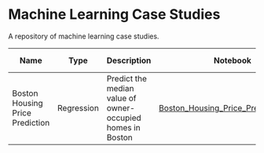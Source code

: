 # Machine Learning Case Studies
A repository of machine learning case studies.

|Name|Type|Description|Notebook|Competition Link|
|---|---|---|---|---|
|Boston Housing Price Prediction|Regression|Predict the median value of owner-occupied homes in Boston|[Boston_Housing_Price_Prediction.ipynb](https://github.com/LukasDrews97/machine_learning_case_studies/blob/main/Boston_Housing_Price_Prediction.ipynb)|[Kaggle](https://www.kaggle.com/competitions/boston-housing/overview)|